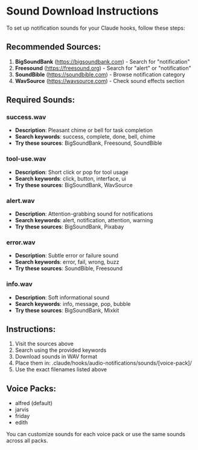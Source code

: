 # Sound Download Instructions

To set up notification sounds for your Claude hooks, follow these steps:

## Recommended Sources:
1. **BigSoundBank** (https://bigsoundbank.com) - Search for "notification"
2. **Freesound** (https://freesound.org) - Search for "alert" or "notification"
3. **SoundBible** (https://soundbible.com) - Browse notification category
4. **WavSource** (https://wavsource.com) - Check sound effects section

## Required Sounds:

### success.wav
- **Description**: Pleasant chime or bell for task completion
- **Search keywords**: success, complete, done, bell, chime
- **Try these sources**: BigSoundBank, Freesound, SoundBible

### tool-use.wav
- **Description**: Short click or pop for tool usage
- **Search keywords**: click, button, interface, ui
- **Try these sources**: BigSoundBank, WavSource

### alert.wav
- **Description**: Attention-grabbing sound for notifications
- **Search keywords**: alert, notification, attention, warning
- **Try these sources**: BigSoundBank, Pixabay

### error.wav
- **Description**: Subtle error or failure sound
- **Search keywords**: error, fail, wrong, buzz
- **Try these sources**: SoundBible, Freesound

### info.wav
- **Description**: Soft informational sound
- **Search keywords**: info, message, pop, bubble
- **Try these sources**: BigSoundBank, Mixkit


## Instructions:
1. Visit the sources above
2. Search using the provided keywords
3. Download sounds in WAV format
4. Place them in: .claude/hooks/audio-notifications/sounds/[voice-pack]/
5. Use the exact filenames listed above

## Voice Packs:
- alfred (default)
- jarvis
- friday
- edith

You can customize sounds for each voice pack or use the same sounds across all packs.
